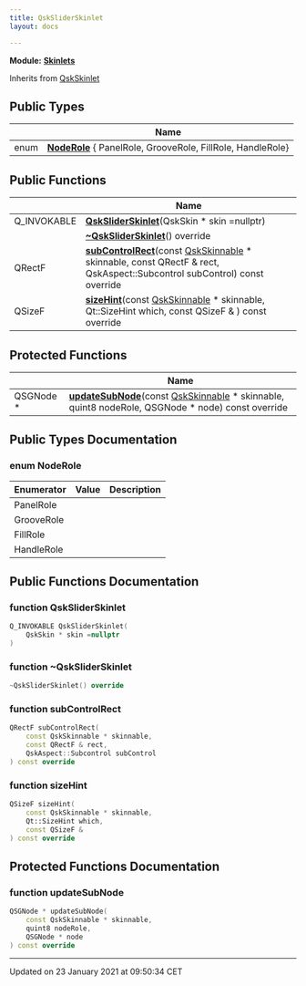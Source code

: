 ```yaml
---
title: QskSliderSkinlet
layout: docs

---
```



**Module:** **[Skinlets](/docs/modules/group___skinlets/)**



Inherits from [QskSkinlet](/docs/classes/class_qsk_skinlet/)

## Public Types

|                | Name           |
| -------------- | -------------- |
| enum| **[NodeRole](/docs/classes/class_qsk_slider_skinlet/#enum-noderole)** { PanelRole, GrooveRole, FillRole, HandleRole} |

## Public Functions

|                | Name           |
| -------------- | -------------- |
| Q_INVOKABLE | **[QskSliderSkinlet](/docs/classes/class_qsk_slider_skinlet/#function-qsksliderskinlet)**(QskSkin * skin =nullptr) |
| | **[~QskSliderSkinlet](/docs/classes/class_qsk_slider_skinlet/#function-~qsksliderskinlet)**() override |
| QRectF | **[subControlRect](/docs/classes/class_qsk_slider_skinlet/#function-subcontrolrect)**(const [QskSkinnable](/docs/classes/class_qsk_skinnable/) * skinnable, const QRectF & rect, QskAspect::Subcontrol subControl) const override |
| QSizeF | **[sizeHint](/docs/classes/class_qsk_slider_skinlet/#function-sizehint)**(const [QskSkinnable](/docs/classes/class_qsk_skinnable/) * skinnable, Qt::SizeHint which, const QSizeF & ) const override |

## Protected Functions

|                | Name           |
| -------------- | -------------- |
| QSGNode * | **[updateSubNode](/docs/classes/class_qsk_slider_skinlet/#function-updatesubnode)**(const [QskSkinnable](/docs/classes/class_qsk_skinnable/) * skinnable, quint8 nodeRole, QSGNode * node) const override |

## Public Types Documentation

### enum NodeRole

| Enumerator | Value | Description |
| ---------- | ----- | ----------- |
| PanelRole | |   |
| GrooveRole | |   |
| FillRole | |   |
| HandleRole | |   |




## Public Functions Documentation

### function QskSliderSkinlet

```cpp
Q_INVOKABLE QskSliderSkinlet(
    QskSkin * skin =nullptr
)
```


### function ~QskSliderSkinlet

```cpp
~QskSliderSkinlet() override
```


### function subControlRect

```cpp
QRectF subControlRect(
    const QskSkinnable * skinnable,
    const QRectF & rect,
    QskAspect::Subcontrol subControl
) const override
```


### function sizeHint

```cpp
QSizeF sizeHint(
    const QskSkinnable * skinnable,
    Qt::SizeHint which,
    const QSizeF & 
) const override
```


## Protected Functions Documentation

### function updateSubNode

```cpp
QSGNode * updateSubNode(
    const QskSkinnable * skinnable,
    quint8 nodeRole,
    QSGNode * node
) const override
```


-------------------------------

Updated on 23 January 2021 at 09:50:34 CET